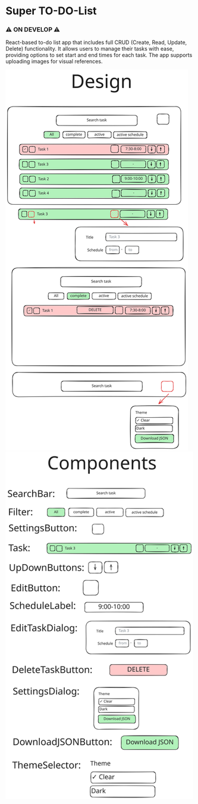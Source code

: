 # Super TO-DO-List
### ⚠️ ON DEVELOP ⚠️

React-based to-do list app that includes full CRUD (Create, Read, Update, Delete) functionality. It allows users to manage their tasks with ease, providing options to set start and end times for each task. The app supports uploading images for visual references.

![design](https://github.com/angcoder-c/super-to-do-list/blob/main/public/design.svg)
![components](https://github.com/angcoder-c/super-to-do-list/blob/main/public/components.svg)
